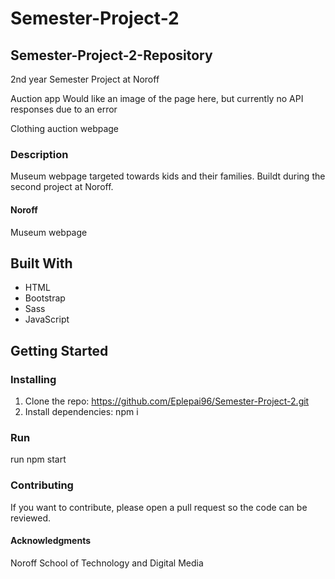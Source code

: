 # Semester-Project-2

## Semester-Project-2-Repository
2nd year Semester Project at Noroff

Auction app
Would like an image of the page here, but currently no API responses due to an error

Clothing auction webpage

### Description
Museum webpage targeted towards kids and their families. Buildt during the second project at Noroff.

#### Noroff
Museum webpage

## Built With
* HTML
* Bootstrap
* Sass
* JavaScript

## Getting Started
### Installing
1. Clone the repo: https://github.com/Eplepai96/Semester-Project-2.git
2. Install dependencies: npm i
### Run
run npm start

### Contributing
If you want to contribute, please open a pull request so the code can be reviewed.

#### Acknowledgments
Noroff School of Technology and Digital Media
